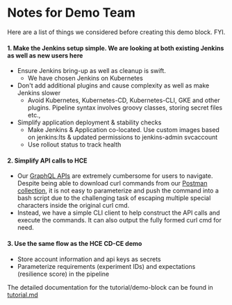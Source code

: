 # Notes for Demo Team 

Here are a list of things we considered before creating this demo block. FYI. 

#### 1. Make the Jenkins setup simple. We are looking at both existing Jenkins as well as new users here

- Ensure Jenkins bring-up as well as cleanup is swift. 
  - We have chosen Jenkins on Kubernetes 
- Don't add additional plugins and cause complexity as well as make Jenkins slower
  - Avoid Kubernetes, Kubernetes-CD, Kubernetes-CLI, GKE and other plugins. Pipeline syntax involves groovy classes, storing secret files etc., 
- Simplify application deployment & stability checks
  - Make Jenkins & Application co-located. Use custom images based on jenkins:lts & updated permissions to jenkins-admin svcaccount
  - Use rollout status to track health
  
#### 2. Simplify API calls to HCE

- Our [GraphQL APIs](https://apidocs.harness.io/chaos.html#mutation-runChaosExperiment) are extremely cumbersome for users to navigate. 
Despite being able to download curl commands from our [Postman collection](https://www.postman.com/harness-chaos-engineering/workspace/harness-chaos-engineering-public/request/25469526-b894f577-628d-416c-b360-00f2a00b1834), it is not easy to parameterize and push the command into a bash script due to the challenging task of escaping multiple special characters inside the original curl cmd.
- Instead, we have a simple CLI client to help construct the API calls and execute the commands. It can also output the fully formed curl cmd for need. 

#### 3. Use the same flow as the HCE CD-CE demo

- Store account information and api keys as secrets 
- Parameterize requirements (experiment IDs) and expectations (resilience score) in the pipeline  
    
The detailed documentation for the tutorial/demo-block can be found in [tutorial.md](./tutorial.md) 






